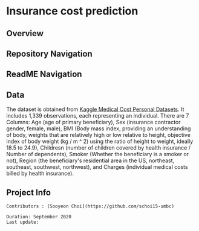 # **Insurance cost prediction**


## **Overview**

## **Repository Navigation**

## **ReadME Navigation**

## **Data**
The dataset is obtained from [Kaggle Medical Cost Personal Datasets](https://www.kaggle.com/mirichoi0218/insurance). It includes 1,339 observations, each representing an individual. There are 7 Columns: Age (age of primary beneficiary), Sex (insurance contractor gender, female, male), BMI (Body mass index, providing an understanding of body, weights that are relatively high or low relative to height,
objective index of body weight (kg / m ^ 2) using the ratio of height to weight, ideally 18.5 to 24.9), Childresn (number of children covered by health insurance / Number of dependents), Smoker (Whether the beneficiary is a smoker or not), Region (the beneficiary's residential area in the US, northeast, southeast, southwest, northwest), and Charges (individual medical costs billed by health insurance).

## **Project Info**

~~~
Contributors : [Sooyeon Choi](https://github.com/schoi15-umbc)
~~~

~~~
Duration: September 2020
Last update: 
~~~
